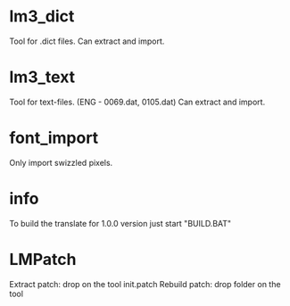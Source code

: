 # lm3_dict
Tool for .dict files. 
Can extract and import.
# lm3_text
Tool for text-files. (ENG - 0069.dat, 0105.dat)
Can extract and import.
# font_import
Only import swizzled pixels.
# info
To build the translate for 1.0.0 version just start "BUILD.BAT"
# LMPatch
Extract patch: drop on the tool init.patch
Rebuild patch: drop folder on the tool
